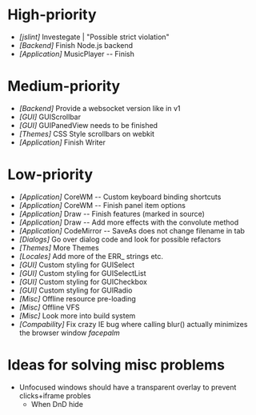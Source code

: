 
# High-priority
* _[jslint]_ Investegate | "Possible strict violation"
* _[Backend]_ Finish Node.js backend
* _[Application]_ MusicPlayer -- Finish

# Medium-priority
* _[Backend]_ Provide a websocket version like in v1
* _[GUI]_ GUIScrollbar
* _[GUI]_ GUIPanedView needs to be finished
* _[Themes]_ CSS Style scrollbars on webkit
* _[Application]_ Finish Writer

# Low-priority
* _[Application]_ CoreWM -- Custom keyboard binding shortcuts
* _[Application]_ CoreWM -- Finish panel item options
* _[Application]_ Draw -- Finish features (marked in source)
* _[Application]_ Draw -- Add more effects with the convolute method
* _[Application]_ CodeMirror -- SaveAs does not change filename in tab
* _[Dialogs]_ Go over dialog code and look for possible refactors
* _[Themes]_ More Themes
* _[Locales]_ Add more of the ERR_ strings etc.
* _[GUI]_ Custom styling for GUISelect
* _[GUI]_ Custom styling for GUISelectList
* _[GUI]_ Custom styling for GUICheckbox
* _[GUI]_ Custom styling for GUIRadio
* _[Misc]_ Offline resource pre-loading
* _[Misc]_ Offline VFS
* _[Misc]_ Look more into build system
* _[Compability]_ Fix crazy IE bug where calling blur() actually minimizes the browser window *facepalm*

# Ideas for solving misc problems
* Unfocused windows should have a transparent overlay to prevent clicks+iframe probles
  * When DnD hide
